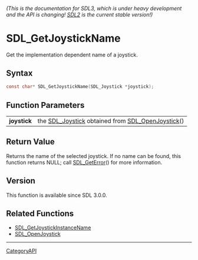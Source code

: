###### (This is the documentation for SDL3, which is under heavy development and the API is changing! [SDL2](https://wiki.libsdl.org/SDL2/) is the current stable version!)
# SDL_GetJoystickName

Get the implementation dependent name of a joystick.

## Syntax

```c
const char* SDL_GetJoystickName(SDL_Joystick *joystick);

```

## Function Parameters

|                  |                                                                                       |
| ---------------- | ------------------------------------------------------------------------------------- |
| **joystick**     | the [SDL_Joystick](SDL_Joystick.md) obtained from [SDL_OpenJoystick](SDL_OpenJoystick.md)() |

## Return Value

Returns the name of the selected joystick. If no name can be found, this
function returns NULL; call [SDL_GetError](SDL_GetError.md)() for more
information.

## Version

This function is available since SDL 3.0.0.

## Related Functions

* [SDL_GetJoystickInstanceName](SDL_GetJoystickInstanceName.md)
* [SDL_OpenJoystick](SDL_OpenJoystick.md)

----
[CategoryAPI](CategoryAPI.md)

